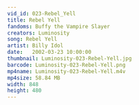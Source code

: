 ```yaml
---
vid_id: 023-Rebel_Yell
title: Rebel Yell
fandoms: Buffy the Vampire Slayer
creators: Luminosity
song: Rebel Yell
artist: Billy Idol
date:   2002-03-23 10:00:00
thumbnail: Luminosity-023-Rebel-Yell.jpg
barcode: Luminosity-023-Rebel-Yell.png
mp4name: Luminosity-023-Rebel-Yell.m4v
mp4size: 58.84 MB
width: 848
height: 480
---
```



  